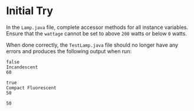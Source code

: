 # Initial Try

In the `Lamp.java` file, complete accessor methods for all instance variables. Ensure that the `wattage` cannot be set to above `200` watts or below `0` watts.

When done correctly, the `TestLamp.java` file should no longer have any errors and produces the following output when run:

```
false
Incandescent
60

true
Compact Fluorescent
50

50
```